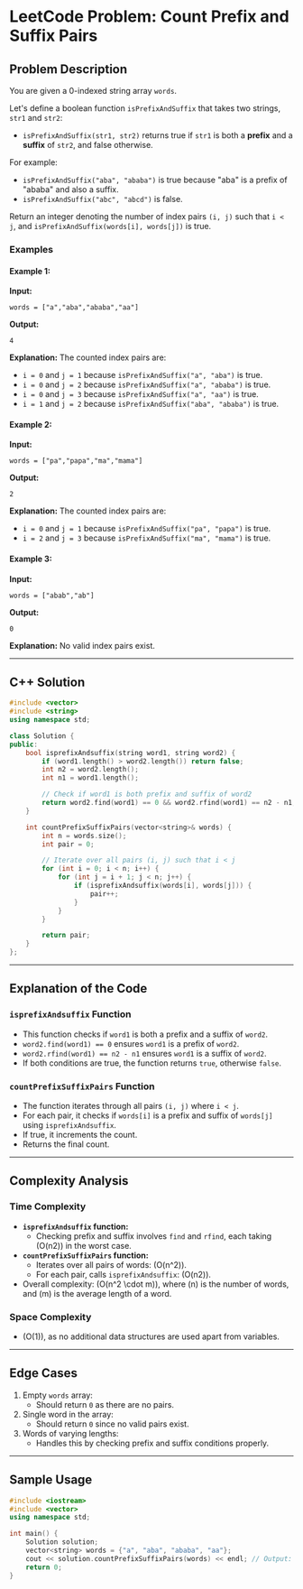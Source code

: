 # LeetCode Problem: Count Prefix and Suffix Pairs

## Problem Description

You are given a 0-indexed string array `words`.

Let's define a boolean function `isPrefixAndSuffix` that takes two strings, `str1` and `str2`:

- `isPrefixAndSuffix(str1, str2)` returns true if `str1` is both a **prefix** and a **suffix** of `str2`, and false otherwise.

For example:

- `isPrefixAndSuffix("aba", "ababa")` is true because "aba" is a prefix of "ababa" and also a suffix.
- `isPrefixAndSuffix("abc", "abcd")` is false.

Return an integer denoting the number of index pairs `(i, j)` such that `i < j`, and `isPrefixAndSuffix(words[i], words[j])` is true.

### Examples

#### Example 1:

**Input:**

```text
words = ["a","aba","ababa","aa"]
```

**Output:**

```text
4
```

**Explanation:**
The counted index pairs are:

- `i = 0` and `j = 1` because `isPrefixAndSuffix("a", "aba")` is true.
- `i = 0` and `j = 2` because `isPrefixAndSuffix("a", "ababa")` is true.
- `i = 0` and `j = 3` because `isPrefixAndSuffix("a", "aa")` is true.
- `i = 1` and `j = 2` because `isPrefixAndSuffix("aba", "ababa")` is true.

#### Example 2:

**Input:**

```text
words = ["pa","papa","ma","mama"]
```

**Output:**

```text
2
```

**Explanation:**
The counted index pairs are:

- `i = 0` and `j = 1` because `isPrefixAndSuffix("pa", "papa")` is true.
- `i = 2` and `j = 3` because `isPrefixAndSuffix("ma", "mama")` is true.

#### Example 3:

**Input:**

```text
words = ["abab","ab"]
```

**Output:**

```text
0
```

**Explanation:**
No valid index pairs exist.

---

## C++ Solution

```cpp
#include <vector>
#include <string>
using namespace std;

class Solution {
public:
    bool isprefixAndsuffix(string word1, string word2) {
        if (word1.length() > word2.length()) return false;
        int n2 = word2.length();
        int n1 = word1.length();

        // Check if word1 is both prefix and suffix of word2
        return word2.find(word1) == 0 && word2.rfind(word1) == n2 - n1;
    }

    int countPrefixSuffixPairs(vector<string>& words) {
        int n = words.size();
        int pair = 0;

        // Iterate over all pairs (i, j) such that i < j
        for (int i = 0; i < n; i++) {
            for (int j = i + 1; j < n; j++) {
                if (isprefixAndsuffix(words[i], words[j])) {
                    pair++;
                }
            }
        }

        return pair;
    }
};
```

---

## Explanation of the Code

### `isprefixAndsuffix` Function

- This function checks if `word1` is both a prefix and a suffix of `word2`.
- `word2.find(word1) == 0` ensures `word1` is a prefix of `word2`.
- `word2.rfind(word1) == n2 - n1` ensures `word1` is a suffix of `word2`.
- If both conditions are true, the function returns `true`, otherwise `false`.

### `countPrefixSuffixPairs` Function

- The function iterates through all pairs `(i, j)` where `i < j`.
- For each pair, it checks if `words[i]` is a prefix and suffix of `words[j]` using `isprefixAndsuffix`.
- If true, it increments the count.
- Returns the final count.

---

## Complexity Analysis

### Time Complexity

- **`isprefixAndsuffix` function:**
  - Checking prefix and suffix involves `find` and `rfind`, each taking \(O(n2)\) in the worst case.
- **`countPrefixSuffixPairs` function:**
  - Iterates over all pairs of words: \(O(n^2)\).
  - For each pair, calls `isprefixAndsuffix`: \(O(n2)\).
- Overall complexity: \(O(n^2 \cdot m)\), where \(n\) is the number of words, and \(m\) is the average length of a word.

### Space Complexity

- \(O(1)\), as no additional data structures are used apart from variables.

---

## Edge Cases

1. Empty `words` array:
   - Should return `0` as there are no pairs.
2. Single word in the array:
   - Should return `0` since no valid pairs exist.
3. Words of varying lengths:
   - Handles this by checking prefix and suffix conditions properly.

---

## Sample Usage

```cpp
#include <iostream>
#include <vector>
using namespace std;

int main() {
    Solution solution;
    vector<string> words = {"a", "aba", "ababa", "aa"};
    cout << solution.countPrefixSuffixPairs(words) << endl; // Output: 4
    return 0;
}
```
